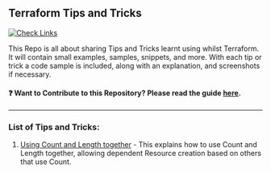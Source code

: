 ## Terraform Tips and Tricks

[![Check Links](https://github.com/jakewalsh90/Terraform-Tips/actions/workflows/links.yml/badge.svg)](https://github.com/jakewalsh90/Terraform-Tips/actions/workflows/links.yml)

This Repo is all about sharing Tips and Tricks learnt using whilst Terraform. It will contain small examples, samples, snippets, and more. With each tip or trick a code sample is included, along with an explanation, and screenshots if necessary. 

#### ❓ Want to Contribute to this Repository? Please read the guide [here](contributing.md).

<hr>

### List of Tips and Tricks:

1. [Using Count and Length together](/Count-and-Length/readme.md) - This explains how to use Count and Length together, allowing dependent Resource creation based on others that use Count. 